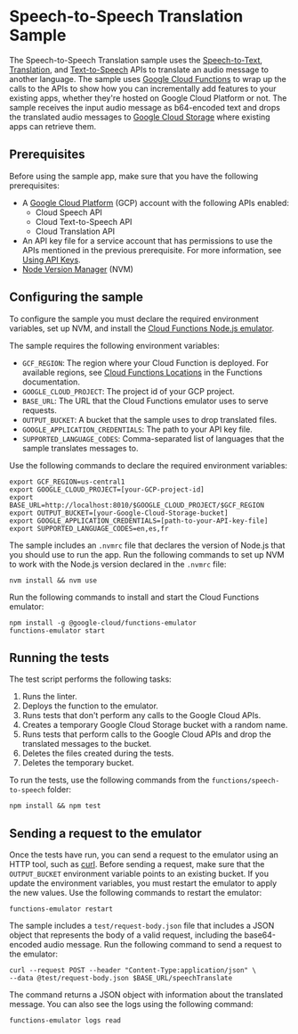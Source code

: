 # Speech-to-Speech Translation Sample

The Speech-to-Speech Translation sample uses the [Speech-to-Text][1],
[Translation][2], and [Text-to-Speech][3] APIs to translate an audio message to
another language. The sample uses [Google Cloud Functions][4] to wrap up the
calls to the APIs to show how you can incrementally add features to your
existing apps, whether they're hosted on Google Cloud Platform or not.
The sample receives the input audio message as b64-encoded text and drops the
translated audio messages to [Google Cloud Storage][5] where existing apps can
retrieve them.

## Prerequisites

Before using the sample app, make sure that you have the following
prerequisites:

* A [Google Cloud Platform][0] (GCP) account with the following APIs enabled:
  * Cloud Speech API
  * Cloud Text-to-Speech API
  * Cloud Translation API
* An API key file for a service account that has permissions to use the APIs
  mentioned in the previous prerequisite. For more information, see [Using API
  Keys][8].
* [Node Version Manager][6] (NVM)

## Configuring the sample

To configure the sample you must declare the required environment variables, set
up NVM, and install the [Cloud Functions Node.js emulator][7].

The sample requires the following environment variables:

* `GCF_REGION`: The region where your Cloud Function is deployed. For available
  regions, see [Cloud Functions Locations][11] in the Functions documentation.
* `GOOGLE_CLOUD_PROJECT`: The project id of your GCP project.
* `BASE_URL`: The URL that the Cloud Functions emulator uses to serve requests.
* `OUTPUT_BUCKET`: A bucket that the sample uses to drop translated files.
* `GOOGLE_APPLICATION_CREDENTIALS`: The path to your API key file.
* `SUPPORTED_LANGUAGE_CODES`: Comma-separated list of languages that the sample
  translates messages to.

Use the following commands to declare the required environment variables:

```
export GCF_REGION=us-central1
export GOOGLE_CLOUD_PROJECT=[your-GCP-project-id]
export BASE_URL=http://localhost:8010/$GOOGLE_CLOUD_PROJECT/$GCF_REGION
export OUTPUT_BUCKET=[your-Google-Cloud-Storage-bucket]
export GOOGLE_APPLICATION_CREDENTIALS=[path-to-your-API-key-file]
export SUPPORTED_LANGUAGE_CODES=en,es,fr
```

The sample includes an `.nvmrc` file that declares the version of Node.js that
you should use to run the app.
Run the following commands to set up NVM to work with the Node.js version
declared in the `.nvmrc` file:

```
nvm install && nvm use
```

Run the following commands to install and start the Cloud Functions emulator:

```
npm install -g @google-cloud/functions-emulator
functions-emulator start
```

## Running the tests

The test script performs the following tasks:

1. Runs the linter.
1. Deploys the function to the emulator.
1. Runs tests that don't perform any calls to the Google Cloud APIs.
1. Creates a temporary Google Cloud Storage bucket with a random name.
1. Runs tests that perform calls to the Google Cloud APIs and drop the
   translated messages to the bucket.
1. Deletes the files created during the tests.
1. Deletes the temporary bucket.

To run the tests, use the following commands from the
`functions/speech-to-speech` folder:

```
npm install && npm test
```

## Sending a request to the emulator

Once the tests have run, you can send a request to the emulator using an HTTP
tool, such as [curl][10]. Before sending a request, make sure that the
`OUTPUT_BUCKET` environment variable points to an existing bucket. If you update
the environment variables, you must restart the emulator to apply the new
values. Use the following commands to restart the emulator:

```
functions-emulator restart
```

The sample includes a `test/request-body.json` file that includes a JSON object
that represents the body of a valid request, including the base64-encoded audio
message. Run the following command to send a request to the emulator:

```
curl --request POST --header "Content-Type:application/json" \
--data @test/request-body.json $BASE_URL/speechTranslate
```

The command returns a JSON object with information about the translated message.
You can also see the logs using the following command:

```
functions-emulator logs read
```

[0]: https://cloud.google.com
[1]: https://cloud.google.com/speech-to-text/
[2]: https://cloud.google.com/translate/
[3]: https://cloud.google.com/text-to-speech/
[4]: https://cloud.google.com/functions/
[5]: https://cloud.google.com/storage/
[6]: https://github.com/creationix/nvm
[7]: https://cloud.google.com/functions/docs/emulator
[8]: https://cloud.google.com/docs/authentication/api-keys
[10]: https://curl.haxx.se/
[11]: https://cloud.google.com/functions/docs/locations
